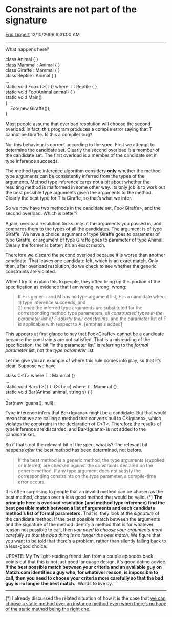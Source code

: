 <div id="page">

# Constraints are not part of the signature

[Eric Lippert](https://social.msdn.microsoft.com/profile/Eric%20Lippert) 12/10/2009 9:31:00 AM

-----

<div id="content">

<div class="mine">

What happens here? <span class="code"> </span>

class Animal { }  
class Mammal : Animal { }  
class Giraffe : Mammal { }  
class Reptile : Animal { }  
…  
static void Foo\<T\>(T t) where T : Reptile { }  
static void Foo(Animal animal) { }  
static void Main()  
{  
    Foo(new Giraffe());  
}

Most people assume that overload resolution will choose the second overload. In fact, this program produces a compile error saying that T cannot be Giraffe. Is this a compiler bug?

No, this behaviour is correct according to the spec. First we attempt to determine the candidate set. Clearly the second overload is a member of the candidate set. The first overload is a member of the candidate set if type inference succeeds.

The method type inference algorithm considers **only** whether the method type arguments can be consistently inferred from the types of the arguments. Method type inference cares not a bit about whether the resulting method is malformed in some other way. Its only job is to work out the best possible type arguments given the arguments to the method. Clearly the best type for T is Giraffe, so that’s what we infer.

So we now have two methods in the candidate set, Foo\<Giraffe\>, and the second overload. Which is better?

Again, overload resolution looks only at the arguments you passed in, and compares them to the types of all the candidates. The argument is of type Giraffe. We have a choice: argument of type Giraffe goes to parameter of type Giraffe, or argument of type Giraffe goes to parameter of type Animal. Clearly the former is better; it’s an exact match.

Therefore we discard the second overload because it is worse than another candidate. That leaves one candidate left, which is an exact match. Only then, after overload resolution, do we check to see whether the generic constraints are violated.

When I try to explain this to people, they often bring up this portion of the specification as evidence that I am wrong, wrong, wrong:

<span class="spec"> </span>

> If F is generic and M has no type argument list, F is a candidate when:  
> 1\) type inference succeeds, and  
> 2\) once the inferred type arguments are substituted for the corresponding method type parameters, *all constructed types in the parameter list of F satisfy their constraints*, and the parameter list of F is applicable with respect to A. \[emphasis added\]

This appears at first glance to say that Foo\<Giraffe\> cannot be a candidate because the constraints are not satisfied. That is a misreading of the specification; the bit “in the parameter list” is referring to the *formal* *parameter* list, not the *type parameter* list.

Let me give you an example of where this rule comes into play, so that it’s clear. Suppose we have

<span class="code"> </span>

class C\<T\> where T : Mammal {}  
…  
static void Bar\<T\>(T t, C\<T\> c) where T : Mammal {}  
static void Bar(Animal animal, string s) { }  
…  
Bar(new Iguana(), null);

Type inference infers that Bar\<Iguana\> might be a candidate. But that would mean that we are calling a method that converts null to C\<Iguana\>, which violates the constraint in the declaration of C\<T\>. Therefore the results of type inference are discarded, and Bar\<Iguana\> is not added to the candidate set.

So if that’s not the relevant bit of the spec, what is? The relevant bit happens *after* the best method has been determined, not before.

<span class="spec"> </span>

> If the best method is a generic method, the type arguments (supplied or inferred) are checked against the constraints declared on the generic method. If any type argument does not satisfy the corresponding constraints on the type parameter, a compile-time error occurs.

It is often surprising to people that an invalid method can be chosen as the best method, chosen over a less good method that would be valid. (\*) **The principle here is overload resolution (and method type inference) find the best possible match between a list of arguments and each candidate method’s list of formal parameters.** That is, they look at the *signature* of the candidate method. If the best possible match between the arguments and the signature of the method identify a method that is for whatever reason not possible to call, then *you need to choose your arguments more carefully so that the bad thing is no longer the best match*. We figure that you want to be told that there's a problem, rather than silently falling back to a less-good choice.

UPDATE: My Twilight-reading friend Jen from a couple episodes back points out that this is not just good language design, it's good dating advice. **If the best possible match between your criteria and an available guy on Match.com identifies a guy who, for whatever reason, is impossible to call, then you need to choose your criteria more carefully so that the bad guy is no longer the best match.**  Words to live by.

-----

(\*) I already discussed the related situation of how it is the case that [we can choose a static method over an instance method even when there’s no hope of the static method being the right one.](http://blogs.msdn.com/ericlippert/archive/2009/07/06/color-color.aspx)

</div>

</div>

</div>

